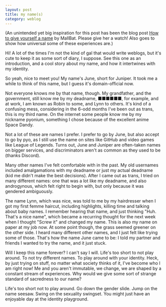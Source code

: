```yaml
---
layout: post
title: my name(s)
category: weblog
---
```

(An unintended yet big inspiration for this post has been the blog post [How to give yourself a name](https://youtu.be/eoq2e4h_avs) by MallBat. Please give her a watch! Also goes to show how universal some of these experiences are.)

Hi! A lot of the times I'm not the kind of gal that would write weblogs, but it's cute to keep it as some sort of diary, I suppose. See this one as an introduction, and a cool story about my name, and how it intertwines with my identity.

So yeah, nice to meet you! My name's June, short for Juniper. It took me a while to think of this name, but I guess it's domain-official now.

Not everyone knows me by that name, though. My grandfather, and the government, still know me by my deadname, ■■■■■■, for example, and at work, I am known as Robin to some, and Lynn to others. It's kind of a confusing mess, considering in the 6-odd months I've been out as trans, this is my third name. On the internet some people know me by my nickname pyonium, something I chose because of the excellent anime Space Dandy.

Not a lot of these are names I prefer. I prefer to go by June, but also accept to go by pyo, as I still use the name on sites like GitHub and video games like League of Legends. Turns out, June and Juniper are often-taken names on bigger services, and discriminators aren't as common as they used to be (thanks Discord).

Many other names I've felt comfortable with in the past. My old usernames included amalgamations with my deadname or just my actual deadname (kid me didn't make the best decisions). After I came out as trans, I tried on many different names: one that was a lot like my deadname, and also androgynous, which felt right to begin with, but only because it was gendered ambiguously. 

The name Lynn, which was nice, was told to me by my hairdresser when I got my first femme haircut, including highlights, killing time and talking about baby names. I remember hearing that name, and just thinking "Huh. That's a nice name", which became a recurring thought for the next week when I thought "Screw it" and changed my name. This is also my name on paper at my job now. At some point though, the grass seemed greener on the other side. I heard many different other names, and I just felt like trying some of those. That's how the name June came to be: I told my partner and friends I wanted to try the name, and it just stuck.

Will I keep this name forever? I can't say I will. Life's too short to not play around. To not try different names. To play around with your identity. Heck, by just trying on stuff, no matter what society thinks of it, I've become who I am right now! Me and you aren't immutable, we change, we are shaped by a constant stream of experiences. Why would we give some sort of strange standard of sacredness to our name?

Life's too short not to play around. Go down the gender slide. Jump on the name seesaw. Swing on the sexuality swingset. You might just have an enjoyable day at the identity playground.